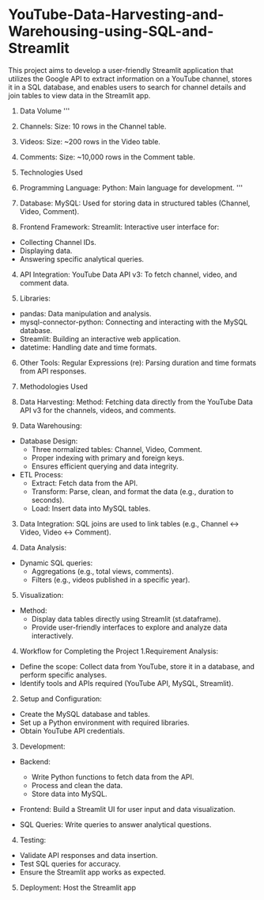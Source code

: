 # YouTube-Data-Harvesting-and-Warehousing-using-SQL-and-Streamlit
This project aims to develop a user-friendly Streamlit application that utilizes the Google API to extract information on a YouTube channel, stores it in a SQL database, and enables users to search for channel details and join tables to view data in the Streamlit app.

1. Data Volume
'''
1. Channels:
Size: 10 rows in the Channel table.

2. Videos:
Size: ~200 rows in the Video table.

3. Comments:
Size: ~10,000 rows in the Comment table.

2. Technologies Used
1. Programming Language:
Python: Main language for development.
'''
2. Database:
MySQL: Used for storing data in structured tables (Channel, Video, Comment).

3. Frontend Framework:
Streamlit: Interactive user interface for:
* Collecting Channel IDs.
* Displaying data.
* Answering specific analytical queries.

4. API Integration:
YouTube Data API v3: To fetch channel, video, and comment data.

5. Libraries:
* pandas: Data manipulation and analysis.
* mysql-connector-python: Connecting and interacting with the MySQL database.
* Streamlit: Building an interactive web application.
* datetime: Handling date and time formats.

6. Other Tools:
Regular Expressions (re): Parsing duration and time formats from API responses.

3. Methodologies Used
1. Data Harvesting:
Method: Fetching data directly from the YouTube Data API v3 for the channels, videos, and comments.

2. Data Warehousing:
* Database Design:
   * Three normalized tables: Channel, Video, Comment.
   * Proper indexing with primary and foreign keys.
   * Ensures efficient querying and data integrity.
* ETL Process:
   * Extract: Fetch data from the API.
   * Transform: Parse, clean, and format the data (e.g., duration to seconds).
   * Load: Insert data into MySQL tables.
     
3. Data Integration:
SQL joins are used to link tables (e.g., Channel ↔ Video, Video ↔ Comment).

4. Data Analysis:
* Dynamic SQL queries:
   * Aggregations (e.g., total views, comments).
   * Filters (e.g., videos published in a specific year).

5. Visualization:
* Method:
   * Display data tables directly using Streamlit (st.dataframe).
   * Provide user-friendly interfaces to explore and analyze data interactively.

4. Workflow for Completing the Project
1.Requirement Analysis:
* Define the scope: Collect data from YouTube, store it in a database, and perform specific analyses.
* Identify tools and APIs required (YouTube API, MySQL, Streamlit).

2. Setup and Configuration:
* Create the MySQL database and tables.
* Set up a Python environment with required libraries.
* Obtain YouTube API credentials.

3. Development:
* Backend:
    * Write Python functions to fetch data from the API.
    * Process and clean the data.
    * Store data into MySQL.
      
* Frontend:
Build a Streamlit UI for user input and data visualization.

* SQL Queries:
Write queries to answer analytical questions.

4. Testing:
* Validate API responses and data insertion.
* Test SQL queries for accuracy.
* Ensure the Streamlit app works as expected.
  
5. Deployment:
Host the Streamlit app


